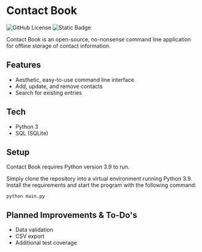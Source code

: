 # Contact Book
![GitHub License](https://img.shields.io/github/license/dzesikode/contact-book) 
![Static Badge](https://img.shields.io/badge/python-3.9-blue)

Contact Book is an open-source, no-nonsense command line application for offline storage of contact information.

## Features

- Aesthetic, easy-to-use command line interface
- Add, update, and remove contacts
- Search for existing entries

## Tech

- Python 3
- SQL (SQLite)

## Setup

Contact Book requires Python version 3.9 to run.

Simply clone the repository into a virtual environment running Python 3.9. Install the requirements and start the program with the following command:

```python main.py```

## Planned Improvements & To-Do's

- Data validation
- CSV export
- Additional test coverage
